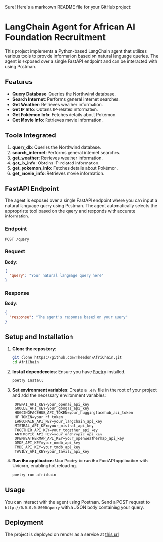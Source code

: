 Sure! Here's a markdown README file for your GitHub project:

# LangChain Agent for African AI Foundation Recruitment

This project implements a Python-based LangChain agent that utilizes various tools to provide information based on natural language queries. The agent is exposed over a single FastAPI endpoint and can be interacted with using Postman.

## Features

- **Query Database**: Queries the Northwind database.
- **Search Internet**: Performs general internet searches.
- **Get Weather**: Retrieves weather information.
- **Get IP Info**: Obtains IP-related information.
- **Get Pokémon Info**: Fetches details about Pokémon.
- **Get Movie Info**: Retrieves movie information.

## Tools Integrated

1. **query_db**: Queries the Northwind database.
2. **search_internet**: Performs general internet searches.
3. **get_weather**: Retrieves weather information.
4. **get_ip_info**: Obtains IP-related information.
5. **get_pokemon_info**: Fetches details about Pokémon.
6. **get_movie_info**: Retrieves movie information.

## FastAPI Endpoint

The agent is exposed over a single FastAPI endpoint where you can input a natural language query using Postman. The agent automatically selects the appropriate tool based on the query and responds with accurate information.

### Endpoint

```
POST /query
```

### Request

**Body**:

```json
{
  "query": "Your natural language query here"
}
```

### Response

**Body**:

```json
{
  "response": "The agent's response based on your query"
}
```

## Setup and Installation

1. **Clone the repository**:

   ```sh
   git clone https://github.com/Theedon/AfriChain.git
   cd AfriChain
   ```

2. **Install dependencies**:
   Ensure you have [Poetry](https://python-poetry.org/) installed.

   ```sh
   poetry install
   ```

3. **Set environment variables**:
   Create a `.env` file in the root of your project and add the necessary environment variables:

   ```env
    OPENAI_API_KEY=your_openai_api_key
    GOOGLE_API_KEY=your_google_api_key
    HUGGINGFACEHUB_API_TOKEN=your_huggingfacehub_api_token
    HF_TOKEN=your_hf_token
    LANGCHAIN_API_KEY=your_langchain_api_key
    MISTRAL_API_KEY=your_mistral_api_key
    TOGETHER_API_KEY=your_together_api_key
    ANTHROPIC_API_KEY=your_anthropic_api_key
    OPENWEATHERMAP_API_KEY=your_openweathermap_api_key
    OMDB_API_KEY=your_omdb_api_key
    TMDB_API_KEY=your_tmdb_api_key
    TAVILY_API_KEY=your_tavily_api_key

   ```

4. **Run the application**:
   Use Poetry to run the FastAPI application with Uvicorn, enabling hot reloading.
   ```sh
   poetry run africhain
   ```

## Usage

You can interact with the agent using Postman. Send a POST request to `http://0.0.0.0:8000/query` with a JSON body containing your query.

## Deployment

The project is deployed on render as a service at [this url](https://africhain.onrender.com)
